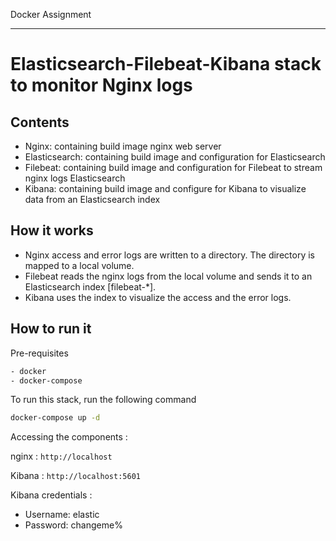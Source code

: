 Docker Assignment

-------------------------------------------

# Elasticsearch-Filebeat-Kibana stack to monitor Nginx logs

## Contents
- Nginx: containing build image nginx web server
- Elasticsearch: containing build image and configuration for Elasticsearch
- Filebeat: containing build image and configuration for Filebeat to stream nginx logs Elasticsearch
- Kibana: containing build image and configure for Kibana to visualize data from an Elasticsearch index

## How it works

- Nginx access and error logs are written to a directory. The directory is mapped to a local volume.
- Filebeat reads the nginx logs from the local volume and sends it to an Elasticsearch index [filebeat-*].
- Kibana uses the index to visualize the access and the error logs.

## How to run it

Pre-requisites
```bash
- docker
- docker-compose
```

To run this stack, run the following command

```bash
docker-compose up -d
```

Accessing the components :

nginx  : `http://localhost`

Kibana : `http://localhost:5601`

Kibana credentials :
- Username: elastic
- Password: changeme%                  
